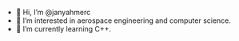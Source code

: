 - 👋 Hi, I’m @janyahmerc
- 👀 I’m interested in aerospace engineering and computer science. 
- 🌱 I’m currently learning C++.

<!---
janyahmerc/janyahmerc is a ✨ special ✨ repository because its `README.md` (this file) appears on your GitHub profile.
You can click the Preview link to take a look at your changes.
--->
